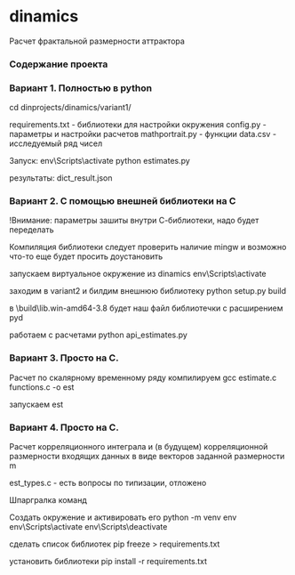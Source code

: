 # dinamics
Расчет фрактальной размерности аттрактора

### Содержание проекта

### Вариант 1. Полностью в python

cd dinprojects/dinamics/variant1/

requirements.txt - библиотеки для настройки окружения
config.py - параметры и настройки расчетов
mathportrait.py - функции
data.csv - исследуемый ряд чисел

Запуск:
env\Scripts\activate
python estimates.py

результаты:
dict_result.json



### Вариант 2. С помощью внешней библиотеки на C

!Внимание: параметры зашиты внутри С-библиотеки, надо будет переделать

Компиляция библиотеки
следует проверить наличие mingw и возможно что-то еще будет просить доустановить

запускаем виртуальное окружение из dinamics
env\Scripts\activate

заходим в variant2 и билдим внешнюю библиотеку
python setup.py build

в \build\lib.win-amd64-3.8 будет наш файл библиотечки с расширением pyd

работаем с расчетами
python api_estimates.py


### Вариант 3. Просто на C.

Расчет по скалярному временному ряду
компилируем
gcc estimate.c functions.c -o est

запускаем
est


### Вариант 4. Просто на C.

Расчет корреляционного интеграла и (в будущем) корреляционной размерности
входящих данных в виде векторов заданной размерности m

est_types.c - есть вопросы по типизации, отложено













Шпаргралка команд

Создать окружение и активировать его
python -m venv env
env\Scripts\activate
env\Scripts\deactivate

сделать список библиотек
pip freeze > requirements.txt

установить библиотеки
pip install -r requirements.txt



